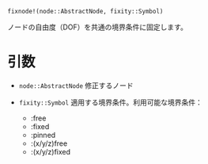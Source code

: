 ```
fixnode!(node::AbstractNode, fixity::Symbol)
```

ノードの自由度（DOF）を共通の境界条件に固定します。

# 引数

  * `node::AbstractNode` 修正するノード
  * `fixity::Symbol` 適用する境界条件。利用可能な境界条件：

      * :free
      * :fixed
      * :pinned
      * :(x/y/z)free
      * :(x/y/z)fixed
